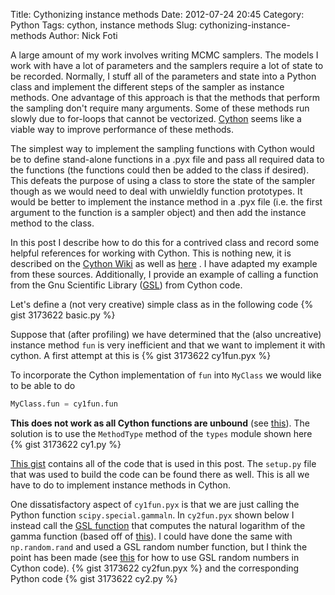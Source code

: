 Title: Cythonizing instance methods
Date: 2012-07-24 20:45
Category: Python
Tags: cython, instance methods
Slug: cythonizing-instance-methods
Author: Nick Foti

A large amount of my work involves writing MCMC samplers.  The models I work
with have a lot of parameters and the samplers require a lot of state to be
recorded.  Normally, I stuff all of the parameters and state into a Python
class and implement the different steps of the sampler as instance methods.
One advantage of this approach is that the methods that perform the sampling
don't require many arguments.
Some of these methods run slowly due to for-loops that cannot be vectorized.
[Cython](http://www.cython.org) seems like a viable way to improve 
performance of these methods.

The simplest way to implement the sampling functions with Cython would be to 
define stand-alone functions in a .pyx file and pass all required data to 
the functions (the functions could then be added to the class if desired).
This defeats the purpose of using a class to store the state of the sampler 
though as we would need to deal with unwieldly function prototypes.  It would
be better to implement the instance method in a .pyx file (i.e. the first
argument to the function is a sampler object) and then add the instance 
method to the class.

In this post I describe how to do this for a contrived class
and record some helpful references for working with Cython.
This is nothing new, it is described on the 
[Cython Wiki](http://wiki.cython.org/FAQ/#HowdoIimplementasingleclassmethodinaCythonmodule.3F)
as well as
[here](http://bfroehle.com/2012/01/instance-methods-and-cython-functions/#more-121)
.  I have adapted my example from these sources.  Additionally, I provide an
example of calling a function from the Gnu Scientific Library ([GSL](http://www.gnu.org/software/gsl/))
from Cython code.

<!-- more -->

Let's define a (not very creative) simple class as in the following code
{% gist 3173622 basic.py %}

Suppose that (after profiling) we have determined that the (also uncreative) 
instance method `fun` is very inefficient and that we want to implement it 
with cython.  A first attempt at this is 
{% gist 3173622 cy1fun.pyx %}

To incorporate the Cython implementation of `fun` into `MyClass` we would like
to be able to do
``` python
MyClass.fun = cy1fun.fun
```
**This does not work as all Cython functions are unbound** (see 
[this](http://wiki.cython.org/FAQ/#HowdoIimplementasingleclassmethodinaCythonmodule.3F)).
The solution is to use the `MethodType` method of the `types` module shown 
here
{% gist 3173622 cy1.py %}

[This gist](https://gist.github.com/3173622) contains all of the code that is
used in this post.  The `setup.py` file that was used to build the code can be 
found there as well.  This is all we have to do to implement instance methods 
in Cython.

One dissatisfactory aspect of `cy1fun.pyx` is that we are just calling the 
Python function `scipy.special.gammaln`.  In `cy2fun.pyx` shown below I 
instead call the [GSL function](http://www.gnu.org/software/gsl/manual/html_node/Gamma-Functions.html) 
that computes the natural logarithm of the gamma function (based off of
[this](http://dpinte.wordpress.com/2010/04/22/interfacing-gsl-with-python-using-cython-comparison-with-weave/)).
I could have done the same with `np.random.rand` and used a GSL random number 
function, but I think the point has been made (see
[this](https://gist.github.com/757090) for how to use GSL random numbers in
Cython code). 
{% gist 3173622 cy2fun.pyx %}
and the corresponding Python code
{% gist 3173622 cy2.py %}

